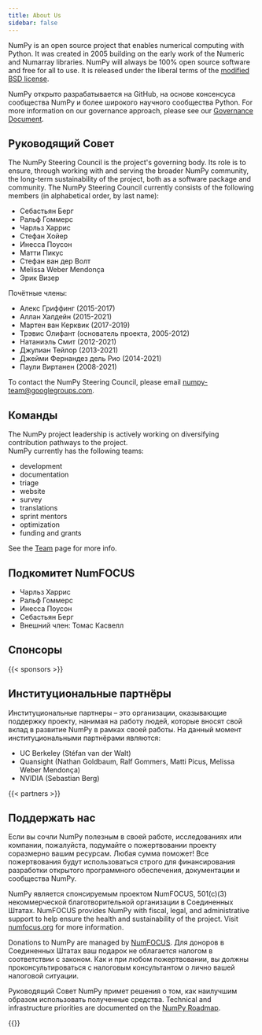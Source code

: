```yaml
---
title: About Us
sidebar: false
---
```


NumPy is an open source project that enables numerical computing with Python. It was created in 2005 building on the early work of the Numeric and Numarray libraries. NumPy will always be 100% open source software and free for all to use. It is released under the liberal terms of the [modified BSD license](https://github.com/numpy/numpy/blob/main/LICENSE.txt).

NumPy открыто разрабатывается на GitHub, на основе консенсуса сообщества NumPy и более широкого научного сообщества Python. For more information on our governance approach, please see our [Governance Document](https://www.numpy.org/devdocs/dev/governance/index.html).

## Руководящий Совет

The NumPy Steering Council is the project's governing body. Its role is to ensure, through working with and serving the broader NumPy community, the long-term sustainability of the project, both as a software package and community. The NumPy Steering Council currently consists of the following members (in alphabetical order, by last name):

- Себастьян Берг
- Ральф Гоммерс
- Чарльз Харрис
- Стефан Хойер
- Инесса Поусон
- Матти Пикус
- Стефан ван дер Волт
- Melissa Weber Mendonça
- Эрик Визер

Почётные члены:

- Алекс Гриффинг (2015-2017)
- Аллан Халдейн (2015-2021)
- Мартен ван Керквик (2017-2019)
- Трэвис Олифант (основатель проекта, 2005-2012)
- Натаниэль Смит (2012-2021)
- Джулиан Тейлор (2013-2021)
- Джейми Фернандез дель Рио (2014-2021)
- Паули Виртанен (2008-2021)

To contact the NumPy Steering Council, please email numpy-team@googlegroups.com.

## Команды

The NumPy project leadership is actively working on diversifying contribution pathways to the project.<br>
NumPy currently has the following teams:

- development
- documentation
- triage
- website
- survey
- translations
- sprint mentors
- optimization
- funding and grants

See the [Team](/teams) page for more info.

## Подкомитет NumFOCUS

- Чарльз Харрис
- Ральф Гоммерс
- Инесса Поусон
- Себастьян Берг
- Внешний член: Томас Касвелл

## Спонсоры

{{< sponsors >}}

## Институциональные партнёры

Институциональные партнеры – это организации, оказывающие поддержку проекту, нанимая на работу людей, которые вносят свой вклад в развитие NumPy в рамках своей работы. На данный момент институциональными партнёрами являются:

- UC Berkeley (Stéfan van der Walt)
- Quansight (Nathan Goldbaum, Ralf Gommers, Matti Picus, Melissa Weber Mendonça)
- NVIDIA (Sebastian Berg)

{{< partners >}}

## Поддержать нас

Если вы сочли NumPy полезным в своей работе, исследованиях или компании, пожалуйста, подумайте о пожертвовании проекту соразмерно вашим ресурсам. Любая сумма поможет! Все пожертвования будут использоваться строго для финансирования разработки открытого программного обеспечения, документации и сообщества NumPy.

NumPy является спонсируемым проектом NumFOCUS, 501(c)(3) некоммерческой благотворительной организации в Соединенных Штатах. NumFOCUS provides NumPy with fiscal, legal, and administrative support to help ensure the health and sustainability of the project. Visit [numfocus.org](https://numfocus.org) for more information.

Donations to NumPy are managed by [NumFOCUS](https://numfocus.org). Для доноров в Соединенных Штатах ваш подарок не облагается налогом в соответствии с законом. Как и при любом пожертвовании, вы должны проконсультироваться с налоговым консультантом о лично вашей налоговой ситуации.

Руководящий Совет NumPy примет решения о том, как наилучшим образом использовать полученные средства. Technical and infrastructure priorities are documented on the [NumPy Roadmap](https://www.numpy.org/neps/index.html#roadmap).

{{<opencollective>}}

